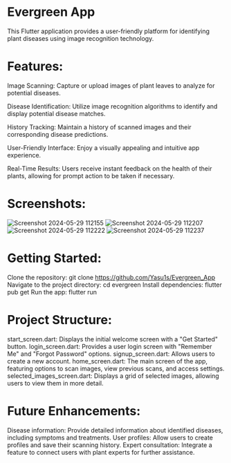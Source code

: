 # Evergreen App

This Flutter application provides a user-friendly platform for identifying plant diseases using image recognition technology.

# Features:
Image Scanning: Capture or upload images of plant leaves to analyze for potential diseases.

Disease Identification: Utilize image recognition algorithms to identify and display potential disease matches.

History Tracking: Maintain a history of scanned images and their corresponding disease predictions.

User-Friendly Interface: Enjoy a visually appealing and intuitive app experience.

Real-Time Results: Users receive instant feedback on the health of their plants, allowing for prompt action to be taken if necessary.

# Screenshots:
![Screenshot 2024-05-29 112155](https://github.com/Yasu1s/Evergreen_App/assets/134012077/94b31396-744f-4474-942b-1fc37719d297)
![Screenshot 2024-05-29 112207](https://github.com/Yasu1s/Evergreen_App/assets/134012077/94a7a337-3871-4764-9bce-0543bf0975ce)
![Screenshot 2024-05-29 112222](https://github.com/Yasu1s/Evergreen_App/assets/134012077/ab8793fb-271e-4b79-b7bf-c695af9bf638)
![Screenshot 2024-05-29 112237](https://github.com/Yasu1s/Evergreen_App/assets/134012077/184f5e63-e03d-4e48-987a-74277aca9880)

# Getting Started:
Clone the repository: git clone https://github.com/Yasu1s/Evergreen_App
Navigate to the project directory: cd evergreen
Install dependencies: flutter pub get
Run the app: flutter run

# Project Structure:
start_screen.dart: Displays the initial welcome screen with a "Get Started" button.
login_screen.dart: Provides a user login screen with "Remember Me" and "Forgot Password" options.
signup_screen.dart: Allows users to create a new account.
home_screen.dart: The main screen of the app, featuring options to scan images, view previous scans, and access settings.
selected_images_screen.dart: Displays a grid of selected images, allowing users to view them in more detail.

# Future Enhancements:
Disease information: Provide detailed information about identified diseases, including symptoms and treatments.
User profiles: Allow users to create profiles and save their scanning history.
Expert consultation: Integrate a feature to connect users with plant experts for further assistance.
